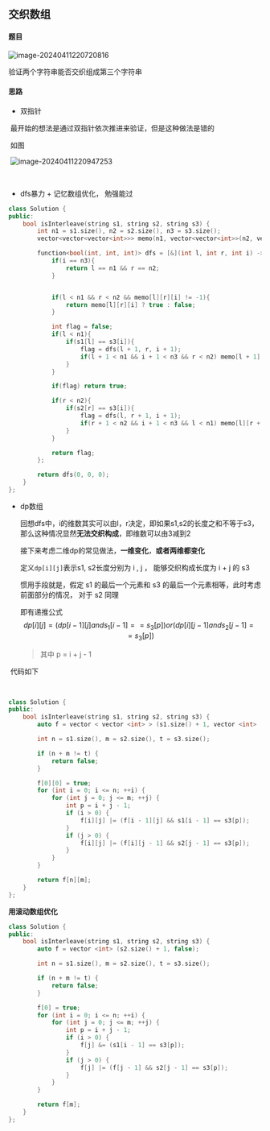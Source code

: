 ## 交织数组

#### 题目

![image-20240411220720816](C:\Users\xyx\AppData\Roaming\Typora\typora-user-images\image-20240411220720816.png)

验证两个字符串能否交织组成第三个字符串



#### 思路

- 双指针

​	最开始的想法是通过双指针依次推进来验证，但是这种做法是错的

​	如图

​	![image-20240411220947253](C:\Users\xyx\AppData\Roaming\Typora\typora-user-images\image-20240411220947253.png)

​	

- dfs暴力 + 记忆数组优化， 勉强能过	

```c++
class Solution {
public:
    bool isInterleave(string s1, string s2, string s3) {
        int n1 = s1.size(), n2 = s2.size(), n3 = s3.size();
        vector<vector<vector<int>>> memo(n1, vector<vector<int>>(n2, vector<int>(n3, -1))); 

        function<bool(int, int, int)> dfs = [&](int l, int r, int i) -> bool{
            if(i == n3){
                return l == n1 && r == n2;
            }


            if(l < n1 && r < n2 && memo[l][r][i] != -1){
                return memo[l][r][i] ? true : false;
            }

            int flag = false;
            if(l < n1){
                if(s1[l] == s3[i]){
                    flag = dfs(l + 1, r, i + 1);
                    if(l + 1 < n1 && i + 1 < n3 && r < n2) memo[l + 1][r][i + 1] = flag;
                }
            }

            if(flag) return true;

            if(r < n2){
                if(s2[r] == s3[i]){
                    flag = dfs(l, r + 1, i + 1);
                    if(r + 1 < n2 && i + 1 < n3 && l < n1) memo[l][r + 1][i + 1] = flag;
                }
            }

            return flag;
        };

        return dfs(0, 0, 0);
    }
};
```



- dp数组

  回想dfs中，i的维数其实可以由l，r决定，即如果s1,s2的长度之和不等于s3，那么这种情况显然**无法交织构成**，即维数可以由3减到2

  接下来考虑二维dp的常见做法，**一维变化**，**或者两维都变化**

  定义```dp[i][j]```表示s1, s2长度分别为 i , j ， 能够交织构成长度为 i + j 的 s3

  惯用手段就是，假定 s1 的最后一个元素和 s3 的最后一个元素相等，此时考虑前面部分的情况， 对于 s2 同理

  即有递推公式 
  $$
  dp[i][j] = (dp[i-1][j] and s_1[i - 1] == s_3[p]) or (dp[i][j - 1] and s_2[j - 1] == s_3[p])
  $$

  > 其中 p = i + j - 1

​	代码如下

​	

```c++
class Solution {
public:
    bool isInterleave(string s1, string s2, string s3) {
        auto f = vector < vector <int> > (s1.size() + 1, vector <int> (s2.size() + 1, false));

        int n = s1.size(), m = s2.size(), t = s3.size();

        if (n + m != t) {
            return false;
        }

        f[0][0] = true;
        for (int i = 0; i <= n; ++i) {
            for (int j = 0; j <= m; ++j) {
                int p = i + j - 1;
                if (i > 0) {
                    f[i][j] |= (f[i - 1][j] && s1[i - 1] == s3[p]);
                }
                if (j > 0) {
                    f[i][j] |= (f[i][j - 1] && s2[j - 1] == s3[p]);
                }
            }
        }

        return f[n][m];
    }
};

```

**用滚动数组优化**

```c++
class Solution {
public:
    bool isInterleave(string s1, string s2, string s3) {
        auto f = vector <int> (s2.size() + 1, false);

        int n = s1.size(), m = s2.size(), t = s3.size();

        if (n + m != t) {
            return false;
        }

        f[0] = true;
        for (int i = 0; i <= n; ++i) {
            for (int j = 0; j <= m; ++j) {
                int p = i + j - 1;
                if (i > 0) {
                    f[j] &= (s1[i - 1] == s3[p]);
                }
                if (j > 0) {
                    f[j] |= (f[j - 1] && s2[j - 1] == s3[p]);
                }
            }
        }

        return f[m];
    }
};

```

